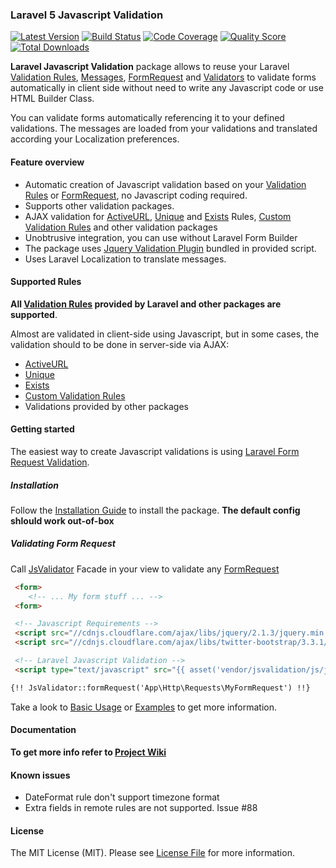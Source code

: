 ### Laravel 5 Javascript Validation

[![Latest Version](https://img.shields.io/github/release/proengsoft/laravel-jsvalidation.svg?style=flat-square)](https://github.com/proengsoft/laravel-jsvalidation/releases)
[![Build Status](https://img.shields.io/travis/proengsoft/laravel-jsvalidation/master.svg?style=flat-square)](https://travis-ci.org/proengsoft/laravel-jsvalidation)
[![Code Coverage](https://scrutinizer-ci.com/g/proengsoft/laravel-jsvalidation/badges/coverage.png?b=master)](https://scrutinizer-ci.com/g/proengsoft/laravel-jsvalidation/?branch=master)
[![Quality Score](https://img.shields.io/scrutinizer/g/proengsoft/laravel-jsvalidation.svg?style=flat-square)](https://scrutinizer-ci.com/g/proengsoft/laravel-jsvalidation)
[![Total Downloads](https://img.shields.io/packagist/dt/proengsoft/laravel-jsvalidation.svg?style=flat-square)](https://packagist.org/packages/proengsoft/laravel-jsvalidation)

[JQuery Validation Plugin]: http://jqueryvalidation.org/
[FormRequest]: http://laravel.com/docs/5.1/validation#form-request-validation
[Validators]: http://laravel.com/docs/5.1/validation#form-request-validation
[Validation Rules]: http://laravel.com/docs/5.1/validation#available-validation-rules
[Custom Validations]: http://laravel.com/docs/5.1/validation#custom-validation-rules
[Messages]: http://laravel.com/docs/5.1/validation#error-messages-and-views
[Laravel Localization]: http://laravel.com/docs/5.1/localization
[Validation]: http://laravel.com/docs/5.1/validation
[Custom Validation Rules]: http://laravel.com/docs/5.1/validation#custom-validation-rules
[JQueryValidation]: http://jqueryvalidation.org/
[FormRequest]: http://laravel.com/docs/5.1/validation#form-request-validation
[Validators]: http://laravel.com/docs/5.1/validation#form-request-validation
[Validation Rules]: http://laravel.com/docs/5.1/validation#available-validation-rules
[Custom Validations]: http://laravel.com/docs/5.1/validation#custom-validation-rules
[Messages]: http://laravel.com/docs/5.1/validation#error-messages-and-views
[Laravel Localization]: http://laravel.com/docs/5.1/localization 
[Validation]: http://laravel.com/docs/5.1/validation 
[Validation Rules]: http://laravel.com/docs/5.1/validation#available-validation-rules
[Custom Validation Rules]: http://laravel.com/docs/5.1/validation#custom-validation-rules
**Laravel Javascript Validation** package allows to reuse your Laravel [Validation Rules][], [Messages][], [FormRequest][] and [Validators][] to validate forms automatically in client side without need to write any Javascript code or use HTML Builder Class. 

You can validate forms automatically referencing it to your defined validations. The messages are loaded from your  validations and translated according your Localization preferences.
  

#### Feature overview

- Automatic creation of Javascript validation based on your [Validation Rules][] or [FormRequest][], no Javascript coding required.
- Supports other validation packages. 
- AJAX validation for [ActiveURL](http://laravel.com/docs/5.1/validation#rule-active-url), [Unique](http://laravel.com/docs/5.1/validation#rule-unique) and [Exists](http://laravel.com/docs/5.1/validation#rule-exists) Rules, [Custom Validation Rules][] and other validation packages
- Unobtrusive integration, you can use without Laravel Form Builder
- The package uses [Jquery Validation Plugin](http://jqueryvalidation.org/)  bundled in provided script.
- Uses Laravel Localization to translate messages.


#### Supported Rules

**All [Validation Rules][] provided by Laravel and other packages are supported**.

Almost are validated in client-side using Javascript, but in some cases, the validation should to be done in server-side via AJAX:
 - [ActiveURL](http://laravel.com/docs/5.1/validation#rule-active-url)
 - [Unique](http://laravel.com/docs/5.1/validation#rule-unique)
 - [Exists](http://laravel.com/docs/5.1/validation#rule-exists)
 - [Custom Validation Rules][]
 - Validations provided by other packages


#### Getting started
The easiest way to create Javascript validations is using [Laravel Form Request Validation](http://laravel.com/docs/5.1/validation#form-request-validation).

##### Installation
Follow the [Installation Guide](https://github.com/proengsoft/laravel-jsvalidation/wiki/Installation) to install the package. **The default config shlould work out-of-box**

##### Validating Form Request
Call [JsValidator](https://github.com/proengsoft/laravel-jsvalidation/wiki/Facade) Facade in your view to validate any [FormRequest](https://laravel.com/docs/master/validation)
 
```html
 <form>
    <!-- ... My form stuff ... -->
 <form>

 <!-- Javascript Requirements -->
 <script src="//cdnjs.cloudflare.com/ajax/libs/jquery/2.1.3/jquery.min.js"></script>
 <script src="//cdnjs.cloudflare.com/ajax/libs/twitter-bootstrap/3.3.1/js/bootstrap.min.js"></script>

 <!-- Laravel Javascript Validation -->
 <script type="text/javascript" src="{{ asset('vendor/jsvalidation/js/jsvalidation.js')}}"></script>

{!! JsValidator::formRequest('App\Http\Requests\MyFormRequest') !!}

```

Take a look to [Basic Usage](https://github.com/proengsoft/laravel-jsvalidation/wiki/Basic-Usage) or [Examples](https://github.com/proengsoft/laravel-jsvalidation/wiki/Validating-Examples) to get more information.

#### Documentation

**To get more info refer to [Project Wiki](https://github.com/proengsoft/laravel-jsvalidation/wiki/Home)**


#### Known issues
- DateFormat rule don't support timezone format 
- Extra fields in remote rules are not supported. Issue #88

#### License

The MIT License (MIT). Please see [License File](LICENSE.md) for more information.

